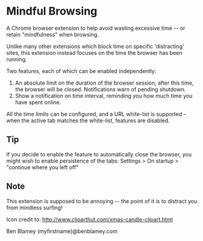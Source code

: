 ﻿Mindful Browsing
================

A Chrome browser extension to help avoid wasting excessive time -- or retain "mindfulness" when browsing.

Unlike many other extensions which block time on specific 'distracting' sites, this extension instead focuses on the time the browser has been running.

Two features, each of which can be enabled independently:

1. An absolute limit on the duration of the browser session, after this time, the browser will be closed. Notifications warn of  pending shutdown.
2. Show a notification on time interval, reminding you how much time you have spent online.

All the time limits can be configured, and a URL white-list is supported - when the active tab matches the white-list, features are disabled.

Tip
---
If you decide to enable the feature to automatically close the browser, you might wish to enable persistence of the tabs:
    Settings > On startup > "continue where you left off"
    
Note
----
This extension is supposed to be annoying -- the point of it is to distract you from mindless surfing!


Icon credit to: http://www.cliparthut.com/xmas-candle-clipart.html

Ben Blamey
(myfirstname)@benblamey.com